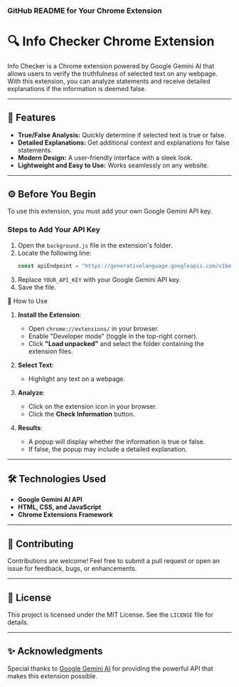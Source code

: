 ### GitHub README for Your Chrome Extension

# 🔍 Info Checker Chrome Extension

Info Checker is a Chrome extension powered by Google Gemini AI that allows users to verify the truthfulness of selected text on any webpage. With this extension, you can analyze statements and receive detailed explanations if the information is deemed false.

---

## 🚀 Features
- **True/False Analysis:** Quickly determine if selected text is true or false.
- **Detailed Explanations:** Get additional context and explanations for false statements.
- **Modern Design:** A user-friendly interface with a sleek look.
- **Lightweight and Easy to Use:** Works seamlessly on any website.

---

## ⚙️ Before You Begin

To use this extension, you must add your own Google Gemini API key.

### Steps to Add Your API Key
1. Open the `background.js` file in the extension's folder.
2. Locate the following line:
   ```javascript
   const apiEndpoint = "https://generativelanguage.googleapis.com/v1beta/models/gemini-1.5-flash-latest:generateContent?key=YOUR_API_KEY";
   ```
3. Replace `YOUR_API_KEY` with your Google Gemini API key.
4. Save the file.


📖 How to Use

1. **Install the Extension**:
   - Open `chrome://extensions/` in your browser.
   - Enable "Developer mode" (toggle in the top-right corner).
   - Click **"Load unpacked"** and select the folder containing the extension files.

2. **Select Text**:
   - Highlight any text on a webpage.

3. **Analyze**:
   - Click on the extension icon in your browser.
   - Click the **Check Information** button.

4. **Results**:
   - A popup will display whether the information is true or false.
   - If false, the popup may include a detailed explanation.

---

## 🛠️ Technologies Used
- **Google Gemini AI API**
- **HTML, CSS, and JavaScript**
- **Chrome Extensions Framework**

---

## 🤝 Contributing
Contributions are welcome! Feel free to submit a pull request or open an issue for feedback, bugs, or enhancements.

---

## 📜 License
This project is licensed under the MIT License. See the `LICENSE` file for details.

---

## ✨ Acknowledgments
Special thanks to [Google Gemini AI](https://aistudio.google.com/) for providing the powerful API that makes this extension possible.
